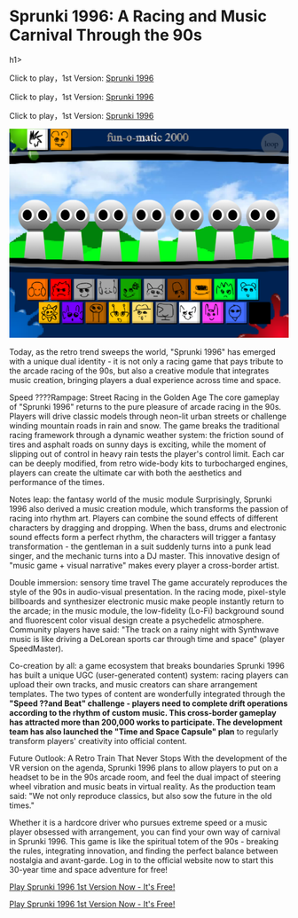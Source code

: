 <h1>Sprunki 1996: A Racing and Music Carnival Through the 90s</h1>h1>

<p dir="auto"> Click to play，1st Version: <a href="https://sprunki1996.com/" title="Sprunki 1996" rel="nofollow">Sprunki 1996</a></p>
<p dir="auto"> Click to play，1st Version: <a href="https://sprunki1996.com/" title="Sprunki 1996" rel="nofollow">Sprunki 1996</a></p>
<p dir="auto"> Click to play，1st Version: <a href="https://sprunki1996.com/" title="Sprunki 1996" rel="nofollow">Sprunki 1996</a></p>

<p dir="auto"><a target="_blank" rel="noopener noreferrer nofollow" href="https://raw.githubusercontent.com/sprunkiscrunkly/sprunki-1996/refs/heads/main/sprunki-1996.png"><img src="https://raw.githubusercontent.com/sprunkiscrunkly/sprunki-1996/refs/heads/main/sprunki-1996.png" alt="Sprunki 1996" title="Sprunki 1996" style="max-width: 100%;"></a></p>

Today, as the retro trend sweeps the world, "Sprunki 1996" has emerged with a unique dual identity - it is not only a racing game that pays tribute to the arcade racing of the 90s, but also a creative module that integrates music creation, bringing players a dual experience across time and space.

Speed ????Rampage: Street Racing in the Golden Age
The core gameplay of "Sprunki 1996" returns to the pure pleasure of arcade racing in the 90s. Players will drive classic models through neon-lit urban streets or challenge winding mountain roads in rain and snow. The game breaks the traditional racing framework through a dynamic weather system: the friction sound of tires and asphalt roads on sunny days is exciting, while the moment of slipping out of control in heavy rain tests the player's control limit. Each car can be deeply modified, from retro wide-body kits to turbocharged engines, players can create the ultimate car with both the aesthetics and performance of the times.

Notes leap: the fantasy world of the music module
Surprisingly, Sprunki 1996 also derived a music creation module, which transforms the passion of racing into rhythm art. Players can combine the sound effects of different characters by dragging and dropping. When the bass, drums and electronic sound effects form a perfect rhythm, the characters will trigger a fantasy transformation - the gentleman in a suit suddenly turns into a punk lead singer, and the mechanic turns into a DJ master. This innovative design of "music game + visual narrative" makes every player a cross-border artist.

Double immersion: sensory time travel
The game accurately reproduces the style of the 90s in audio-visual presentation. In the racing mode, pixel-style billboards and synthesizer electronic music make people instantly return to the arcade; in the music module, the low-fidelity (Lo-Fi) background sound and fluorescent color visual design create a psychedelic atmosphere. Community players have said: "The track on a rainy night with Synthwave music is like driving a DeLorean sports car through time and space" (player SpeedMaster).

Co-creation by all: a game ecosystem that breaks boundaries
Sprunki 1996 has built a unique UGC (user-generated content) system: racing players can upload their own tracks, and music creators can share arrangement templates. The two types of content are wonderfully integrated through the **"Speed ??and Beat" challenge - players need to complete drift operations according to the rhythm of custom music. This cross-border gameplay has attracted more than 200,000 works to participate. The development team has also launched the "Time and Space Capsule" plan** to regularly transform players' creativity into official content.

Future Outlook: A Retro Train That Never Stops
With the development of the VR version on the agenda, Sprunki 1996 plans to allow players to put on a headset to be in the 90s arcade room, and feel the dual impact of steering wheel vibration and music beats in virtual reality. As the production team said: "We not only reproduce classics, but also sow the future in the old times."

Whether it is a hardcore driver who pursues extreme speed or a music player obsessed with arrangement, you can find your own way of carnival in Sprunki 1996. This game is like the spiritual totem of the 90s - breaking the rules, integrating innovation, and finding the perfect balance between nostalgia and avant-garde. Log in to the official website now to start this 30-year time and space adventure for free!

<p><a href="https://sprunki1996.com/sprunki-1996/" rel="nofollow">Play Sprunki 1996 1st Version Now - It's Free!</a></p>
<p><a href="https://sprunki1996.com/sprunki-1996/" rel="nofollow">Play Sprunki 1996 1st Version Now - It's Free!</a></p>
